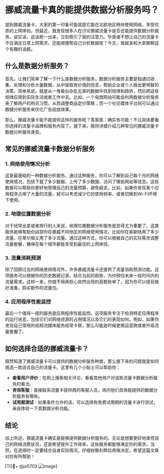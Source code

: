 # 挪威流量卡真的能提供数据分析服务吗？

提到挪威流量卡，大家的第一印象可能就是它能在北欧地区畅快使用网络，享受优质的上网体验。但最近，我发现很多人在讨论挪威流量卡是否还能提供数据分析服务。说实话，这话题一出来，立刻吸引了我的注意力。毕竟谁不想让自己的流量卡不仅满足日常上网需求，还能顺便帮自己分析数据呢？今天，我就来和大家聊聊这个有趣的话题。

## 什么是数据分析服务？

首先，让我们简单了解一下什么是数据分析服务。数据分析服务主要是指通过收集、处理和分析大量数据，从中提取有价值的信息，帮助企业或个人做出更明智的决策。简单来说，就是从一堆看似杂乱无章的数据中找到规律和趋势，然后把这些规律应用到实际生活或者工作中去。比如，一个电商网站可能会利用数据分析服务来了解用户的购买习惯，从而调整商品定价策略；而一个社交媒体平台则可以通过数据分析服务来优化广告投放效果。

那么，挪威流量卡能不能提供这样的服务呢？答案是：确实有可能！不过具体要看你选择的流量卡品牌和服务内容了。接下来，我将详细介绍几种常见的挪威流量卡数据分析服务类型。

## 常见的挪威流量卡数据分析服务

### 1. 网络使用情况分析

这是最基础的一种数据分析服务。通过这种服务，你可以了解到自己每个月的网络使用情况，包括下载了多少数据、上传了多少数据、访问了哪些网站等信息。这些数据可以帮助你更好地管理自己的流量预算，避免超支。比如，如果你发现某个应用程序占用了大量的流量，就可以考虑减少它的使用频率，或者切换到Wi-Fi环境下使用。

### 2. 地理位置数据分析

对于经常出差或者旅行的人来说，地理位置数据分析服务就显得尤为重要了。这类服务能够帮助你追踪你在挪威不同地区的网络使用情况，比如你在奥斯陆用了多少流量，在卑尔根又用了多少流量。通过这种方式，你可以根据自己的实际需求调整流量套餐，确保在每个城市都能享受到最佳的上网体验。

### 3. 流量消耗预测

除了回顾过去的网络使用情况外，许多挪威流量卡还提供了流量消耗预测功能。这项服务可以根据你的历史数据记录，结合当前的趋势，为你预估未来一段时间内的流量需求。这样一来，你就不用再担心突然出现的高额账单了，因为你可以提前做好准备，购买额外的流量包。

### 4. 应用程序性能监控

最后一个值得一提的服务是应用程序性能监控。这项服务专注于检测特定应用程序的运行状态，包括它们对网络资源的占用情况以及它们的表现如何。例如，如果你发现自己常用的视频流媒体服务经常卡顿，那么可能是时候更换运营商或者升级流量套餐了。

## 如何选择合适的挪威流量卡？

既然知道了挪威流量卡可以提供的数据分析服务种类，那么接下来的问题就是如何挑选一款适合自己的流量卡。这里有几个小贴士可以帮助你：

- **查看用户评价**：在网上搜索相关评论，看看其他用户对该款流量卡数据分析服务的看法。
- **咨询客服**：直接联系流量卡提供商的客服人员，询问他们具体能提供的数据分析服务有哪些。
- **试用期测试**：如果条件允许的话，可以选择有免费试用期的流量卡进行测试，亲自体验一下其数据分析功能。

## 结论

综上所述，挪威流量卡确实是能够提供数据分析服务的。无论是想要更好地掌控自己的网络消费状况，还是希望提升工作效率，这些服务都能够满足你的需求。当然，在选择时一定要结合自身实际情况，仔细权衡利弊后再做决定。希望这篇文章对你有所帮助！

[TG💪+ @jx0703 ![Image](https://github.com/user-attachments/assets/dbca1d08-cadb-493c-b0ec-ad6f7a83f270)]